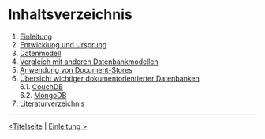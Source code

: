 # Inhaltsverzeichnis

1. [Einleitung](03_introduction.md) <br>
1. [Entwicklung und Ursprung](04_Entwicklung-und-Ursprung.md) <br>
1. [Datenmodell](05_Datemodell.md) <br>
1. [Vergleich mit anderen Datenbankmodellen](06_Vergleich-mit-anderen-Datenbankmodellen.md)  <br>
1. [Anwendung von Document-Stores](07_Anwendung-von-DocumentStores.md) <br>
1. [Übersicht wichtiger dokumentorientierter Datenbanken](08_Übersicht-wichtiger-dokumentorientierter-Datenbanken.md) <br>
	6.1. 	[CouchDB](09_CouchDB.md) <br>
	6.2. 	[MongoDB](10_MongoDB.md) <br>
1. [Literaturverzeichnis](11_references.md) <br>



------

[<Titelseite](01_title.md) | [Einleitung >](03_introduction.md)